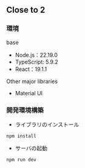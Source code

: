 ## Close to 2

### 環境
base
- Node.js：22.19.0
- TypeScript: 5.9.2
- React：19.1.1

Other major libraries
- Material UI

### 開発環境構築
- ライブラリのインストール
```
npm install
```

- サーバの起動
```
npm run dev
```
